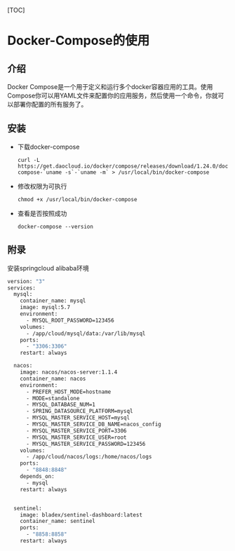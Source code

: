 [TOC]
# Docker-Compose的使用

## 介绍

Docker Compose是一个用于定义和运行多个docker容器应用的工具。使用Compose你可以用YAML文件来配置你的应用服务，然后使用一个命令，你就可以部署你配置的所有服务了。



## 安装

- 下载docker-compose

  ```shell
  curl -L https://get.daocloud.io/docker/compose/releases/download/1.24.0/docker-compose-`uname -s`-`uname -m` > /usr/local/bin/docker-compose
  ```

- 修改权限为可执行

  ```shell
  chmod +x /usr/local/bin/docker-compose
  ```

- 查看是否按照成功

  ```shell
  docker-compose --version
  ```

  

































## 附录

安装springcloud alibaba环境

```dockerfile
version: "3"
services:
  mysql:
    container_name: mysql
    image: mysql:5.7
    environment:
      - MYSQL_ROOT_PASSWORD=123456
    volumes:
      - /app/cloud/mysql/data:/var/lib/mysql
    ports:
      - "3306:3306"
    restart: always

  nacos:
    image: nacos/nacos-server:1.1.4
    container_name: nacos
    environment:
      - PREFER_HOST_MODE=hostname
      - MODE=standalone
      - MYSQL_DATABASE_NUM=1
      - SPRING_DATASOURCE_PLATFORM=mysql
      - MYSQL_MASTER_SERVICE_HOST=mysql
      - MYSQL_MASTER_SERVICE_DB_NAME=nacos_config
      - MYSQL_MASTER_SERVICE_PORT=3306
      - MYSQL_MASTER_SERVICE_USER=root
      - MYSQL_MASTER_SERVICE_PASSWORD=123456
    volumes:
      - /app/cloud/nacos/logs:/home/nacos/logs
    ports:
      - "8848:8848"
    depends_on:
      - mysql
    restart: always


  sentinel:
    image: bladex/sentinel-dashboard:latest
    container_name: sentinel
    ports:
      - "8858:8858"
    restart: always

```

